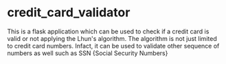 # credit_card_validator

This is a flask application which can be used to check if a credit card is valid or not applying the Lhun's algorithm. The algorithm is not just limited to credit card numbers.
Infact, it can be used to validate other sequence of numbers as well such as SSN {Social Security Numbers}
